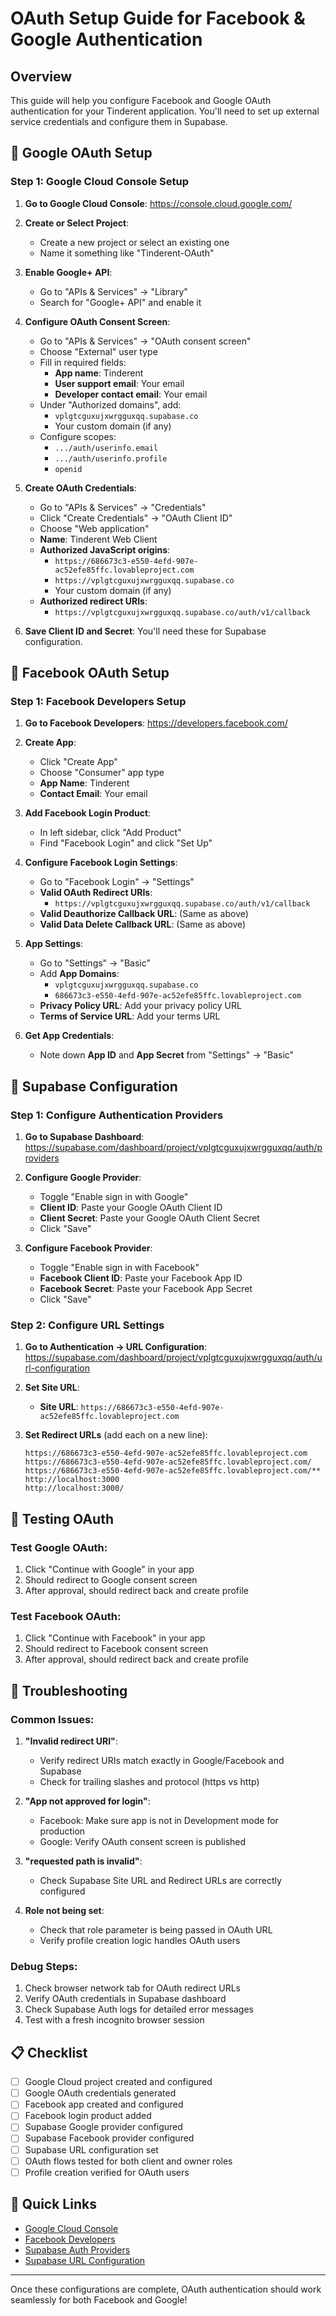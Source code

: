 # OAuth Setup Guide for Facebook & Google Authentication

## Overview
This guide will help you configure Facebook and Google OAuth authentication for your Tinderent application. You'll need to set up external service credentials and configure them in Supabase.

## 🔵 Google OAuth Setup

### Step 1: Google Cloud Console Setup
1. **Go to Google Cloud Console**: https://console.cloud.google.com/
2. **Create or Select Project**:
   - Create a new project or select an existing one
   - Name it something like "Tinderent-OAuth"

3. **Enable Google+ API**:
   - Go to "APIs & Services" → "Library"
   - Search for "Google+ API" and enable it

4. **Configure OAuth Consent Screen**:
   - Go to "APIs & Services" → "OAuth consent screen"
   - Choose "External" user type
   - Fill in required fields:
     - **App name**: Tinderent
     - **User support email**: Your email
     - **Developer contact email**: Your email
   - Under "Authorized domains", add:
     - `vplgtcguxujxwrgguxqq.supabase.co`
     - Your custom domain (if any)
   - Configure scopes:
     - `.../auth/userinfo.email`
     - `.../auth/userinfo.profile` 
     - `openid`

5. **Create OAuth Credentials**:
   - Go to "APIs & Services" → "Credentials"
   - Click "Create Credentials" → "OAuth Client ID"
   - Choose "Web application"
   - **Name**: Tinderent Web Client
   - **Authorized JavaScript origins**:
     - `https://686673c3-e550-4efd-907e-ac52efe85ffc.lovableproject.com`
     - `https://vplgtcguxujxwrgguxqq.supabase.co`
     - Your custom domain (if any)
   - **Authorized redirect URIs**:
     - `https://vplgtcguxujxwrgguxqq.supabase.co/auth/v1/callback`

6. **Save Client ID and Secret**: You'll need these for Supabase configuration.

## 🔵 Facebook OAuth Setup

### Step 1: Facebook Developers Setup
1. **Go to Facebook Developers**: https://developers.facebook.com/
2. **Create App**:
   - Click "Create App"
   - Choose "Consumer" app type
   - **App Name**: Tinderent
   - **Contact Email**: Your email

3. **Add Facebook Login Product**:
   - In left sidebar, click "Add Product"
   - Find "Facebook Login" and click "Set Up"

4. **Configure Facebook Login Settings**:
   - Go to "Facebook Login" → "Settings"
   - **Valid OAuth Redirect URIs**:
     - `https://vplgtcguxujxwrgguxqq.supabase.co/auth/v1/callback`
   - **Valid Deauthorize Callback URL**: (Same as above)
   - **Valid Data Delete Callback URL**: (Same as above)

5. **App Settings**:
   - Go to "Settings" → "Basic"
   - Add **App Domains**:
     - `vplgtcguxujxwrgguxqq.supabase.co`
     - `686673c3-e550-4efd-907e-ac52efe85ffc.lovableproject.com`
   - **Privacy Policy URL**: Add your privacy policy URL
   - **Terms of Service URL**: Add your terms URL

6. **Get App Credentials**:
   - Note down **App ID** and **App Secret** from "Settings" → "Basic"

## 🔵 Supabase Configuration

### Step 1: Configure Authentication Providers
1. **Go to Supabase Dashboard**: https://supabase.com/dashboard/project/vplgtcguxujxwrgguxqq/auth/providers

2. **Configure Google Provider**:
   - Toggle "Enable sign in with Google"
   - **Client ID**: Paste your Google OAuth Client ID
   - **Client Secret**: Paste your Google OAuth Client Secret
   - Click "Save"

3. **Configure Facebook Provider**:
   - Toggle "Enable sign in with Facebook"
   - **Facebook Client ID**: Paste your Facebook App ID
   - **Facebook Secret**: Paste your Facebook App Secret
   - Click "Save"

### Step 2: Configure URL Settings
1. **Go to Authentication → URL Configuration**: https://supabase.com/dashboard/project/vplgtcguxujxwrgguxqq/auth/url-configuration

2. **Set Site URL**:
   - **Site URL**: `https://686673c3-e550-4efd-907e-ac52efe85ffc.lovableproject.com`

3. **Set Redirect URLs** (add each on a new line):
   ```
   https://686673c3-e550-4efd-907e-ac52efe85ffc.lovableproject.com
   https://686673c3-e550-4efd-907e-ac52efe85ffc.lovableproject.com/
   https://686673c3-e550-4efd-907e-ac52efe85ffc.lovableproject.com/**
   http://localhost:3000
   http://localhost:3000/
   ```

## 🚀 Testing OAuth

### Test Google OAuth:
1. Click "Continue with Google" in your app
2. Should redirect to Google consent screen
3. After approval, should redirect back and create profile

### Test Facebook OAuth:
1. Click "Continue with Facebook" in your app  
2. Should redirect to Facebook consent screen
3. After approval, should redirect back and create profile

## 🔧 Troubleshooting

### Common Issues:

1. **"Invalid redirect URI"**:
   - Verify redirect URIs match exactly in Google/Facebook and Supabase
   - Check for trailing slashes and protocol (https vs http)

2. **"App not approved for login"**:
   - Facebook: Make sure app is not in Development mode for production
   - Google: Verify OAuth consent screen is published

3. **"requested path is invalid"**:
   - Check Supabase Site URL and Redirect URLs are correctly configured

4. **Role not being set**:
   - Check that role parameter is being passed in OAuth URL
   - Verify profile creation logic handles OAuth users

### Debug Steps:
1. Check browser network tab for OAuth redirect URLs
2. Verify OAuth credentials in Supabase dashboard
3. Check Supabase Auth logs for detailed error messages
4. Test with a fresh incognito browser session

## 📋 Checklist

- [ ] Google Cloud project created and configured
- [ ] Google OAuth credentials generated
- [ ] Facebook app created and configured  
- [ ] Facebook login product added
- [ ] Supabase Google provider configured
- [ ] Supabase Facebook provider configured
- [ ] Supabase URL configuration set
- [ ] OAuth flows tested for both client and owner roles
- [ ] Profile creation verified for OAuth users

## 🔗 Quick Links

- [Google Cloud Console](https://console.cloud.google.com/)
- [Facebook Developers](https://developers.facebook.com/)
- [Supabase Auth Providers](https://supabase.com/dashboard/project/vplgtcguxujxwrgguxqq/auth/providers)
- [Supabase URL Configuration](https://supabase.com/dashboard/project/vplgtcguxujxwrgguxqq/auth/url-configuration)

---

Once these configurations are complete, OAuth authentication should work seamlessly for both Facebook and Google!